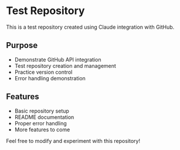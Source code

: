 # Test Repository

This is a test repository created using Claude integration with GitHub.

## Purpose
- Demonstrate GitHub API integration
- Test repository creation and management
- Practice version control
- Error handling demonstration

## Features
- Basic repository setup
- README documentation
- Proper error handling
- More features to come

Feel free to modify and experiment with this repository!